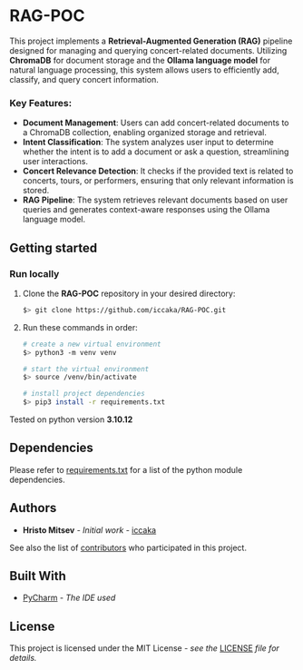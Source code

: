 # RAG-POC

This project implements a **Retrieval-Augmented Generation (RAG)** pipeline designed for managing and querying concert-related documents. Utilizing **ChromaDB** for document storage and the **Ollama language model** for natural language processing, this system allows users to efficiently add, classify, and query concert information.

### Key Features:

- **Document Management**: Users can add concert-related documents to a ChromaDB collection, enabling organized storage and retrieval.
- **Intent Classification**: The system analyzes user input to determine whether the intent is to add a document or ask a question, streamlining user interactions.
- **Concert Relevance Detection**: It checks if the provided text is related to concerts, tours, or performers, ensuring that only relevant information is stored.
- **RAG Pipeline**: The system retrieves relevant documents based on user queries and generates context-aware responses using the Ollama language model.

## Getting started

### Run locally

1. Clone the **RAG-POC** repository in your desired directory:
    ```bash
   $> git clone https://github.com/iccaka/RAG-POC.git
   ```
2. Run these commands in order:
    ```bash
   # create a new virtual environment
   $> python3 -m venv venv

   # start the virtual environment
   $> source /venv/bin/activate
   
   # install project dependencies
   $> pip3 install -r requirements.txt
   ```

Tested on python version **3.10.12**

## Dependencies

Please refer to [requirements.txt](requirements.txt) for a list of the python module dependencies.

## Authors

* **Hristo Mitsev** - *Initial work* - [iccaka](https://github.com/iccaka)

See also the list of [contributors](https://github.com/iccaka/RAG-POC/graphs/contributors) who participated 
in this project.

## Built With

* [PyCharm](https://www.jetbrains.com/pycharm/) - *The IDE used*

## License

This project is licensed under the MIT License - *see the* 
[LICENSE](https://github.com/iccaka/RAG-POC/blob/master/LICENSE.md) *file for details.*
